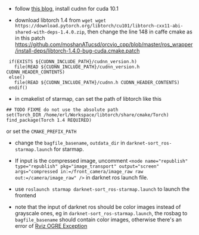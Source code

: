 - follow [this blog](https://towardsdatascience.com/installing-nvidia-drivers-cuda-10-cudnn-for-tensorflow-2-1-on-ubuntu-18-04-lts-f1db8bff9ea), install cudnn for cuda 10.1

- download libtorch 1.4 from `wget wget https://download.pytorch.org/libtorch/cu101/libtorch-cxx11-abi-shared-with-deps-1.4.0.zip`, then change the line 148 in caffe cmake as in this patch https://github.com/moshanATucsd/orcvio_cpp/blob/master/ros_wrapper/install-deps/libtorch-1.4.0-bug-cuda.cmake.patch
```
 if(EXISTS ${CUDNN_INCLUDE_PATH}/cudnn_version.h) 
   file(READ ${CUDNN_INCLUDE_PATH}/cudnn_version.h CUDNN_HEADER_CONTENTS) 
 else() 
   file(READ ${CUDNN_INCLUDE_PATH}/cudnn.h CUDNN_HEADER_CONTENTS) 
 endif() 
```

- in cmakelist of starmap, can set the path of libtorch like this 
```
## TODO FIXME do not use the absolute path 
set(Torch_DIR /home/erl/Workspace/libtorch/share/cmake/Torch)
find_package(Torch 1.4 REQUIRED)
```
or set the `CMAKE_PREFIX_PATH`

- change the `bagfile_basename`, `outdata_dir` in `darknet-sort_ros-starmap.launch` for starmap. 

- If input is the compressed image, uncomment `<node name="republish" type="republish" pkg="image_transport" output="screen" 	args="compressed in:=/front_camera/image_raw raw out:=/camera/image_raw" />` in darknet ros launch file. 

- use `roslaunch starmap darknet-sort_ros-starmap.launch` to launch the frontend  

- note that the input of darknet ros should be color images instead of grayscale ones, eg in `darknet-sort_ros-starmap.launch`, the rosbag to `bagfile_basename` should contain color images, otherwise there's an error of [Rviz OGRE Exception](https://answers.ros.org/question/227881/rviz-ogre-exception2invalidparametersexception/)